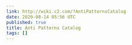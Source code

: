 ```yaml
---
link: http://wiki.c2.com/?AntiPatternsCatalog
date: 2020-08-14 05:56 UTC
published: true
title: Anti Patterns Catalog
tags: []
---
```




